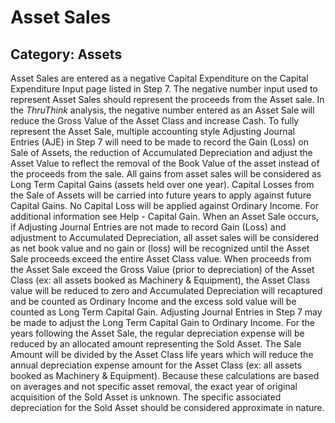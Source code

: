 # Asset Sales
## Category: Assets
Asset Sales are entered as a negative Capital Expenditure on the Capital Expenditure Input page listed in Step 7.
The negative number input used to represent Asset Sales should represent the proceeds from the Asset sale. In the *ThruThink* analysis, the negative number entered as an Asset Sale will reduce the Gross Value of the Asset Class and increase Cash.
To fully represent the Asset Sale, multiple accounting style Adjusting Journal Entries (AJE) in Step 7 will need to be made to record the Gain (Loss) on Sale of Assets, the reduction of Accumulated Depreciation and adjust the Asset Value to reflect the removal of the Book Value of the asset instead of the proceeds from the sale. All gains from asset sales will be considered as Long Term Capital Gains (assets held over one year). Capital Losses from the Sale of Assets will be carried into future years to apply against future Capital Gains. No Capital Loss will be applied against Ordinary Income. For additional information see Help - Capital Gain.
When an Asset Sale occurs, if Adjusting Journal Entries are not made to record Gain (Loss) and adjustment to Accumulated Depreciation, all asset sales will be considered as net book value and no gain or (loss) will be recognized until the Asset Sale proceeds exceed the entire Asset Class value.
When proceeds from the Asset Sale exceed the Gross Value (prior to depreciation) of the Asset Class (ex: all assets booked as Machinery & Equipment), the Asset Class value will be reduced to zero and Accumulated Depreciation will recaptured and be counted as Ordinary Income and the excess sold value will be counted as Long Term Capital Gain. Adjusting Journal Entries in Step 7 may be made to adjust the Long Term Capital Gain to Ordinary Income.
For the years following the Asset Sale, the regular depreciation expense will be reduced by an allocated amount representing the Sold Asset. The Sale Amount will be divided by the Asset Class life years which will reduce the annual depreciation expense amount for the Asset Class (ex: all assets booked as Machinery & Equipment). Because these calculations are based on averages and not specific asset removal, the exact year of original acquisition of the Sold Asset is unknown. The specific associated depreciation for the Sold Asset should be considered approximate in nature.
